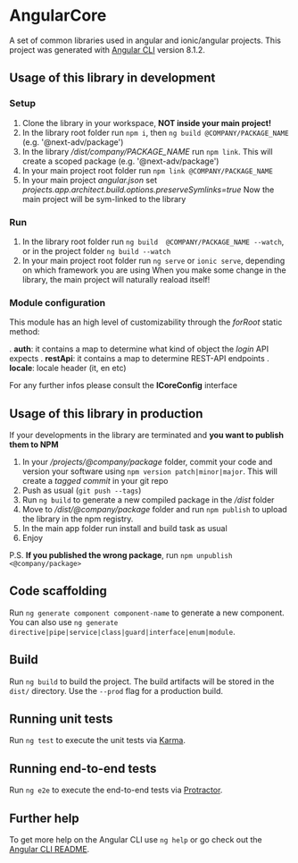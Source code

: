 # AngularCore

A set of common libraries used in angular and ionic/angular projects.
This project was generated with [Angular CLI](https://github.com/angular/angular-cli) version 8.1.2.

## Usage of this library in development

### Setup

1. Clone the library in your workspace, **NOT inside your main project!**
2. In the library root folder run `npm i`, then `ng build @COMPANY/PACKAGE_NAME` (e.g. '@next-adv/package')
3. In the library */dist/company/PACKAGE_NAME* run `npm link`. This will create a scoped package (e.g. '@next-adv/package')
4. In your main project root folder run `npm link @COMPANY/PACKAGE_NAME`
5. In your main project *angular.json* set *projects.app.architect.build.options.preserveSymlinks=true*
Now the main project will be sym-linked to the library

### Run

1. In the library root folder run `ng build  @COMPANY/PACKAGE_NAME --watch`, or in the project folder `ng build --watch`
2. In your main project root folder run `ng serve` or `ionic serve`, depending on which framework you are using
When you make some change in the library, the main project will naturally reaload itself!

### Module configuration

This module has an high level of customizability through the *forRoot* static method:

. **auth**: it contains a map to determine what kind of object the *login* API expects
. **restApi**: it contains a map to determine REST-API endpoints
. **locale**: locale header (it, en etc)

For any further infos please consult the **ICoreConfig** interface

## Usage of this library in production

If your developments in the library are terminated and **you want to publish them to NPM**

1. In your */projects/@company/package* folder, commit your code and version your software using `npm version patch|minor|major`. This will create a *tagged commit* in your git repo
2. Push as usual (`git push --tags`)
3. Run `ng build` to generate a new compiled package in the */dist* folder
4. Move to */dist/@company/package* folder and run `npm publish` to upload the library in the npm registry.
5. In the main app folder run install and build task as usual
6. Enjoy

P.S. **If you published the wrong package**, run `npm unpublish <@company/package>`

## Code scaffolding

Run `ng generate component component-name` to generate a new component. You can also use `ng generate directive|pipe|service|class|guard|interface|enum|module`.

## Build

Run `ng build` to build the project. The build artifacts will be stored in the `dist/` directory. Use the `--prod` flag for a production build.

## Running unit tests

Run `ng test` to execute the unit tests via [Karma](https://karma-runner.github.io).

## Running end-to-end tests

Run `ng e2e` to execute the end-to-end tests via [Protractor](http://www.protractortest.org/).

## Further help

To get more help on the Angular CLI use `ng help` or go check out the [Angular CLI README](https://github.com/angular/angular-cli/blob/master/README.md).
